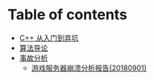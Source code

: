 # Table of contents

* [C++ 从入门到弃坑](README.md)
* [算法导论](algorithm.md)
* [事故分析](analysis-report/README.md)
  * [游戏服务器崩溃分析报告\(20180901\)](analysis-report/20180901.md)

